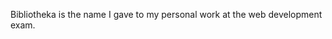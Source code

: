 Bibliotheka is the name I gave to my personal work at the web development exam.

<!--
    1. Créer une interface utilisateur avec HTML et CSS pour permettre à l'utilisateur d'intéragir avec la bibliothèque.
    Zones pour AJOUTER un nouveau livre, afficher la LISTE des livres, afficher les DÉTAILS d'un livre sélectionné.


    2. Assurer que les champs de saisie pour ajouter ou mettre à jour un livre sont validés avant d'ajouter ou de modifier des données.

    3. événements JS pour géer les intéractions de l'utilisateur avec l'interface

    4. Fonctionnalité gestion des catégories pour organiser les livres dans la bibliothèque.
    Permettre aux utilisateurs d'ajouter, de modifier, et de supprimer des catégories, ainsi que d'attribuer des catégories à chaque livre.
    Utiliser un fichier JSON pour stocker les données des livres.

    5. fonctions JS pour charger, ajouter, répertorier, supprimer et mettre à jour les livres dans la bibliothèque. Utiliser le même fichier JSON pour stocker les données des livres.

    6. fonctionnalité de recherche avancée à l'application de gestion de bibliothèque qui permet à l'utilisateur de spécifier des critère de recherche avancés: fourchette de dates de publication, le nombre de pages, et autres propriétés spécifiques.

    7. Améliorer l'expérience utilisateur de l'application en ajoutant une fonction de suggestion automatique lors de la saisie dans le champ de recherche.

    8. Ajouter des fonctionnalités de tri et de filtrage dynamiques. Permettre à l'utilisateur de trier la liste des livres par titre, auteur, date de publication ou tout autre critère pertinent en cliquant sur les en-têtes de colonne correspondants.

    9. Implémenter une fonctionnalité de pagination pour gérer l'affichage des résultats de recherche et de la liste des livres.

    10. Fournir une interface réative et s'adaptant à différentes tailles d'écran.
-->